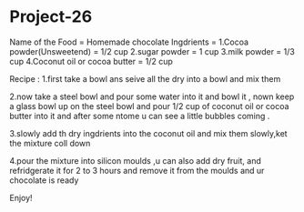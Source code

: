 # Project-26
Name of the Food  = Homemade chocolate
Ingdrients = 
1.Cocoa powder(Unsweetend) = 1/2 cup
2.sugar powder = 1 cup
3.milk powder = 1/3 cup
4.Coconut oil or cocoa butter = 1/2 cup
 
Recipe :
1.first take a bowl ans seive all the dry into a bowl and mix them

2.now take a steel bowl and pour some water into it and bowl it , nown keep a glass bowl up on the steel bowl and pour 1/2 cup of coconut oil or cocoa butter into it and after some ntome u can see a little bubbles coming .

3.slowly add th dry ingdrients into the coconut oil and mix them slowly,ket the mixture coll down

4.pour the mixture into silicon moulds ,u can also add dry fruit, and refridgerate it for 2 to 3 hours and remove it from the moulds and ur chocolate is ready

Enjoy!